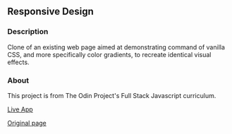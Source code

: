 ## Responsive Design
### Description
Clone of an existing web page aimed at demonstrating command of vanilla CSS, and more specifically color gradients, to recreate identical visual effects.
### About
This project is from The Odin Project's Full Stack Javascript curriculum.

[Live App](https://romainyvernes.github.io/gradient_page/)

[Original page](https://web.archive.org/web/20140301004610/http://www.apple.com/)
 
